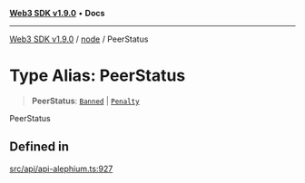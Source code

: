 [**Web3 SDK v1.9.0**](../../../README.md) • **Docs**

***

[Web3 SDK v1.9.0](../../../globals.md) / [node](../README.md) / PeerStatus

# Type Alias: PeerStatus

> **PeerStatus**: [`Banned`](../interfaces/Banned.md) \| [`Penalty`](../interfaces/Penalty.md)

PeerStatus

## Defined in

[src/api/api-alephium.ts:927](https://github.com/Mystic-Nayy/alephium-web3/blob/c1afd789a197ce5fe21f08c2965942090157c33d/packages/web3/src/api/api-alephium.ts#L927)
